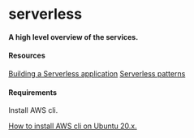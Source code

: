 # serverless

#### A high level overview of the services.


#### Resources
[Building a Serverless application](https://aws.amazon.com/getting-started/hands-on/build-serverless-web-app-lambda-apigateway-s3-dynamodb-cognito/)
[Serverless patterns](https://serverlessland.com/patterns)

#### Requirements
Install AWS cli. 

[How to install AWS cli on Ubuntu 20.x.](https://gist.github.com/alecsandrapetruescu/78a17b5c2e530787fea25814f6ccbc53)
